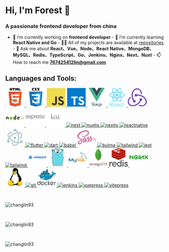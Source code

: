 <!--
**changlin93/changlin93** is a ✨ _special_ ✨ repository because its `README.md` (this file) appears on your GitHub profile.

Here are some ideas to get you started:

- 🔭 I’m currently working on ...
- 🌱 I’m currently learning ...
- 👯 I’m looking to collaborate on ...
- 🤔 I’m looking for help with ...
- 💬 Ask me about ...
- 📫 How to reach me: ...
- 😄 Pronouns: ...
- ⚡ Fun fact: ...
-->
<h1 align="left">Hi, I'm Forest 👋</h1>
<h3 align="left">A passionate frontend developer from china</h3>

<!-- <p align="left">
    <img
        src="https://komarev.com/ghpvc/?username=changlin93&label=Profile%20views&color=0e75b6&style=flat"
        alt="changlin93"
    />
</p>

<p align="left">
    <a href="https://github.com/ryo-ma/github-profile-trophy"
        ><img
            src="https://github-profile-trophy.vercel.app/?username=changlin93"
            alt="changlin93"
    /></a>
</p> -->

- 🔭 I’m currently working on **frontend developer** - 🌱 I’m currently learning
**React Native and Go** - 👨‍💻 All of my projects are available at
[repositories](https://github.com/changlin93?tab=repositories) - 💬 Ask me about
**React、Vue、Node、React
Native、MongoDB、MySQL、Redis、TypeScript、Go、Jenkins、Nginx、Next、Nuxt** - 📫
How to reach me **767425412lin@gmail.com**

<h2 align="left">Languages and Tools:</h2>
<p align="left">
    <a style="border: 1px solid #ccc" href="https://www.w3.org/html/" target="_blank">
        <img src="https://raw.githubusercontent.com/devicons/devicon/master/icons/html5/html5-original-wordmark.svg"
            alt="html5" width="60" height="60" />
    </a>
    <a href="https://www.w3schools.com/css/" target="_blank">
        <img src="https://raw.githubusercontent.com/devicons/devicon/master/icons/css3/css3-original-wordmark.svg"
            alt="css3" width="60" height="60" />
    </a>
    <a href="https://developer.mozilla.org/en-US/docs/Web/JavaScript" target="_blank">
        <img src="https://raw.githubusercontent.com/devicons/devicon/master/icons/javascript/javascript-original.svg"
            alt="javascript" width="60" height="60" />
    </a>
    <a href="https://www.typescriptlang.org/" target="_blank">
        <img src="https://raw.githubusercontent.com/devicons/devicon/master/icons/typescript/typescript-original.svg"
            alt="typescript" width="60" height="60" />
    </a>
    <a href="https://vuejs.org/" target="_blank">
        <img src="https://raw.githubusercontent.com/devicons/devicon/master/icons/vuejs/vuejs-original-wordmark.svg"
            alt="vuejs" width="60" height="60" />
    </a>
    <a href="https://reactjs.org/" target="_blank">
        <img src="https://raw.githubusercontent.com/devicons/devicon/master/icons/react/react-original-wordmark.svg"
            alt="react" width="60" height="60" />
    </a>
    <a href="https://redux.js.org" target="_blank">
        <img src="https://raw.githubusercontent.com/devicons/devicon/master/icons/redux/redux-original.svg" alt="redux"
            width="60" height="60" />
    </a>
    <a href="https://nodejs.org" target="_blank">
        <img src="https://raw.githubusercontent.com/devicons/devicon/master/icons/nodejs/nodejs-original-wordmark.svg"
            alt="nodejs" width="60" height="60" />
    </a>
    <a href="https://expressjs.com" target="_blank">
        <img src="https://raw.githubusercontent.com/devicons/devicon/master/icons/express/express-original-wordmark.svg"
            alt="express" width="60" height="60" />
    </a>
    <a href="https://koajs.com/" target="_blank">
        <img src="https://github.com/koajs/koa/raw/master/docs/logo.png" alt="koa" width="60" height="60" />
    </a>
    <a href="https://nestjs.com/" target="_blank">
        <img src="https://d33wubrfki0l68.cloudfront.net/e937e774cbbe23635999615ad5d7732decad182a/26072/logo-small.ede75a6b.svg"
            alt="nest" width="60" height="60" />
    </a>
    <a href="https://nuxtjs.org/" target="_blank">
        <img src="https://www.vectorlogo.zone/logos/nuxtjs/nuxtjs-icon.svg" alt="nuxtjs" width="60" height="60" />
    </a>
    <a href="https://nextjs.org/" target="_blank">
        <img src="https://cdn.worldvectorlogo.com/logos/nextjs-3.svg" alt="nextjs" width="60" height="60" />
    </a>
    <a href="https://reactnative.dev/" target="_blank">
        <img src="https://reactnative.dev/img/header_logo.svg" alt="reactnative" width="60" height="60" />
    </a>
    <a href="https://www.electronjs.org" target="_blank">
        <img src="https://raw.githubusercontent.com/devicons/devicon/master/icons/electron/electron-original.svg"
            alt="electron" width="60" height="60" />
    </a>
    <a href="https://flutter.dev" target="_blank">
        <img src="https://www.vectorlogo.zone/logos/flutterio/flutterio-icon.svg" alt="flutter" width="60"
            height="60" />
    </a>
    <a href="https://dart.dev" target="_blank">
        <img src="https://www.vectorlogo.zone/logos/dartlang/dartlang-icon.svg" alt="dart" width="60" height="60" />
    </a>
    <a href="https://babeljs.io/" target="_blank">
        <img src="https://www.vectorlogo.zone/logos/babeljs/babeljs-icon.svg" alt="babel" width="60" height="60" />
    </a>
    <a href="https://sass-lang.com" target="_blank">
        <img src="https://raw.githubusercontent.com/devicons/devicon/master/icons/sass/sass-original.svg" alt="sass"
            width="60" height="60" />
    </a>
    <a href="https://bulma.io/" target="_blank">
        <img src="https://raw.githubusercontent.com/gilbarbara/logos/804dc257b59e144eaca5bc6ffd16949752c6f789/logos/bulma.svg"
            alt="bulma" width="60" height="60" />
    </a>
    <a href="https://tailwindcss.com/" target="_blank">
        <img src="https://www.vectorlogo.zone/logos/tailwindcss/tailwindcss-icon.svg" alt="tailwind" width="60"
            height="60" />
    </a>
    <a href="https://jestjs.io" target="_blank">
        <img src="https://www.vectorlogo.zone/logos/jestjsio/jestjsio-icon.svg" alt="jest" width="60" height="60" />
    </a>
    <a href="https://vitejs.dev/" target="_blank">
        <img src="https://vitejs.dev/logo.svg" alt="tailwind" width="60" height="60" />
    </a>
    <a href="https://webpack.js.org" target="_blank">
        <img src="https://raw.githubusercontent.com/devicons/devicon/d00d0969292a6569d45b06d3f350f463a0107b0d/icons/webpack/webpack-original-wordmark.svg"
            alt="webpack" width="60" height="60" />
    </a>
    <a href="https://golang.org" target="_blank">
        <img src="https://raw.githubusercontent.com/devicons/devicon/master/icons/go/go-original.svg" alt="go"
            width="60" height="60" />
    </a>
    <a href="https://www.mysql.com/" target="_blank">
        <img src="https://raw.githubusercontent.com/devicons/devicon/master/icons/mysql/mysql-original-wordmark.svg"
            alt="mysql" width="60" height="60" />
    </a>
    <a href="https://www.mongodb.com/" target="_blank">
        <img src="https://raw.githubusercontent.com/devicons/devicon/master/icons/mongodb/mongodb-original-wordmark.svg"
            alt="mongodb" width="60" height="60" />
    </a>
    <a href="https://redis.io" target="_blank">
        <img src="https://raw.githubusercontent.com/devicons/devicon/master/icons/redis/redis-original-wordmark.svg"
            alt="redis" width="60" height="60" />
    </a>
    <a href="https://www.nginx.com" target="_blank">
        <img src="https://raw.githubusercontent.com/devicons/devicon/master/icons/nginx/nginx-original.svg" alt="nginx"
            width="60" height="60" />
    </a>
    <a href="https://www.linux.org/" target="_blank">
        <img src="https://raw.githubusercontent.com/devicons/devicon/master/icons/linux/linux-original.svg" alt="linux"
            width="60" height="60" />
    </a>
    <a href="https://git-scm.com/" target="_blank">
        <img src="https://www.vectorlogo.zone/logos/git-scm/git-scm-icon.svg" alt="git" width="60" height="60" />
    </a>
    <a href="https://www.docker.com/" target="_blank">
        <img src="https://raw.githubusercontent.com/devicons/devicon/master/icons/docker/docker-original-wordmark.svg"
            alt="docker" width="60" height="60" />
    </a>
    <a href="https://www.jenkins.io" target="_blank">
        <img src="https://www.vectorlogo.zone/logos/jenkins/jenkins-icon.svg" alt="jenkins" width="60" height="60" />
    </a>
    <a href="https://vuepress.vuejs.org/" target="_blank">
        <img src="https://raw.githubusercontent.com/AliasIO/wappalyzer/master/src/drivers/webextension/images/icons/VuePress.svg"
            alt="vuepress" width="60" height="60" />
    </a>
    <a href="https://vitepress.vuejs.org/" target="_blank">
        <img src="https://raw.githubusercontent.com/AliasIO/wappalyzer/master/src/drivers/webextension/images/icons/VuePress.svg"
            alt="vitepress" width="60" height="60" />
    </a>
</p>
<br />

<p>
    <img style="display: block"
        src="https://github-readme-stats.vercel.app/api/top-langs?username=changlin93&show_icons=true&locale=en&layout=compact≈"
        alt="changlin93" />
</p>
<br />

<p>
    <img style="display: block"
        src="https://github-readme-stats.vercel.app/api?username=changlin93&show_icons=true&locale=en&theme=merko"
        alt="changlin93" />
</p>
<br />

<p>
    <img style="display: block" src="https://github-readme-streak-stats.herokuapp.com/?user=changlin93&"
        alt="changlin93" />
</p>
